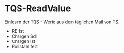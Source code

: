 # TQS-ReadValue
Einlesen der TQS - Werte aus dem täglichen Mail von TS.
* RE-Ist
* Chargen Soll
* Chargen Ist
* Rohstahl fest
